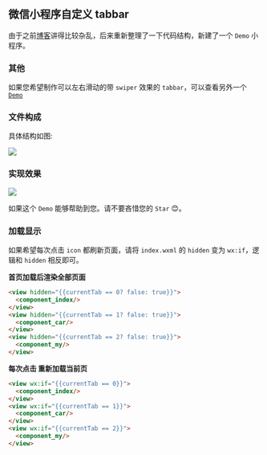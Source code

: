 ## 微信小程序自定义 tabbar
由于之前[博客](http://evenyao.com/2018/11/22/103-%E5%80%BC%E5%BE%97%E8%AE%B0%E5%BD%95%E7%9A%84%20(%E4%BA%94)/)讲得比较杂乱，后来重新整理了一下代码结构，新建了一个 `Demo` 小程序。

### 其他
如果您希望制作可以左右滑动的带 `swiper` 效果的 `tabbar`，可以查看另外一个 [`Demo`](https://github.com/evenyao/wx-swiper-tabbar)

### 文件构成
具体结构如图:

![](https://img-1257191344.cos.ap-chengdu.myqcloud.com/tabbar-diy.jpg)

### 实现效果

![](https://img-1257191344.cos.ap-chengdu.myqcloud.com/demo-see.gif)

如果这个 `Demo` 能够帮助到您。请不要吝惜您的 `Star` 😊。

### 加载显示

如果希望每次点击 `icon` 都刷新页面，请将 `index.wxml` 的 `hidden` 变为 `wx:if`，逻辑和 `hidden` 相反即可。

**首页加载后渲染全部页面**
```html
<view hidden="{{currentTab == 0? false: true}}">
  <component_index/>
</view>
<view hidden="{{currentTab == 1? false: true}}">
  <component_car/>
</view>
<view hidden="{{currentTab == 2? false: true}}">
  <component_my/>
</view>
```

**每次点击 重新加载当前页**
```html
<view wx:if="{{currentTab == 0}}">
  <component_index/>
</view>
<view wx:if="{{currentTab == 1}}">
  <component_car/>
</view>
<view wx:if="{{currentTab == 2}}">
  <component_my/>
</view>
```
